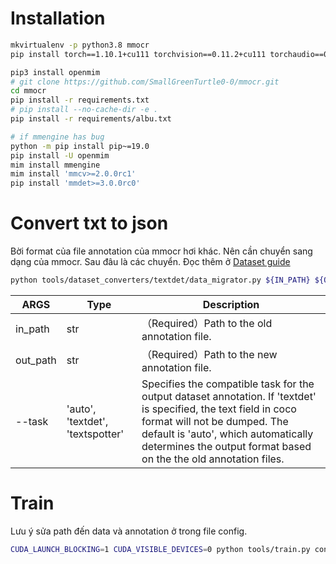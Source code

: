 # Installation
```bash
mkvirtualenv -p python3.8 mmocr
pip install torch==1.10.1+cu111 torchvision==0.11.2+cu111 torchaudio==0.10.1 -f https://download.pytorch.org/whl/cu111/torch_stable.html

pip3 install openmim
# git clone https://github.com/SmallGreenTurtle0-0/mmocr.git
cd mmocr
pip install -r requirements.txt
# pip install --no-cache-dir -e .
pip install -r requirements/albu.txt

# if mmengine has bug
python -m pip install pip~=19.0
pip install -U openmim
mim install mmengine
mim install 'mmcv>=2.0.0rc1'
pip install 'mmdet>=3.0.0rc0'
```
# Convert txt to json

Bời format của file annotation của mmocr hơi khác. 
Nên cần chuyển sang dạng của mmocr.
Sau đâu là các chuyển. Đọc thêm ở [Dataset guide](https://github.com/SmallGreenTurtle0-0/mmocr/blob/b18a09b2f063911a2de70f477aa21da255ff505d/docs/en/migration/dataset.md?plain=1#L3)

```bash
python tools/dataset_converters/textdet/data_migrator.py ${IN_PATH} ${OUT_PATH}
```

| ARGS     | Type                             | Description                                                                                                                                                      |
| -------- | -------------------------------- | ---------------------------------------------------------------------------------------------------------------------------------------------------------------- |
| in_path  | str                              | （Required）Path to the old annotation file.                                                                                                                     |
| out_path | str                              | （Required）Path to the new annotation file.                                                                                                                     |
| --task   | 'auto', 'textdet', 'textspotter' | Specifies the compatible task for the output dataset annotation. If 'textdet' is specified, the text field in coco format will not be dumped. The default is 'auto', which automatically determines the output format based on the the old annotation files. |

# Train
Lưu ý sửa path đến data và annotation ở trong file config.
```bash
CUDA_LAUNCH_BLOCKING=1 CUDA_VISIBLE_DEVICES=0 python tools/train.py configs/textrecog/abinet/abinet-vision_20e_st-an_mj_naver_custom.py
```

